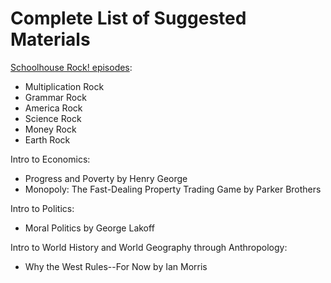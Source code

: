 # Complete List of Suggested Materials

[Schoolhouse Rock! episodes](https://en.wikipedia.org/wiki/Schoolhouse_Rock!#Episodes):
- Multiplication Rock
- Grammar Rock
- America Rock
- Science Rock
- Money Rock
- Earth Rock

Intro to Economics:
- Progress and Poverty by Henry George
- Monopoly: The Fast-Dealing Property Trading Game by Parker Brothers

Intro to Politics:
- Moral Politics by George Lakoff

Intro to World History and World Geography through Anthropology:
- Why the West Rules--For Now by Ian Morris
